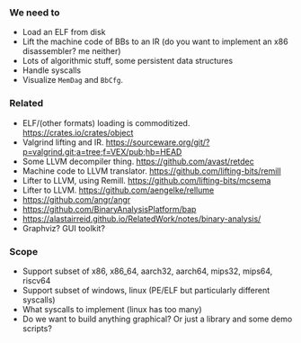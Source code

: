 ### We need to

- Load an ELF from disk
- Lift the machine code of BBs to an IR (do you want to implement an x86 disassembler? me neither)
- Lots of algorithmic stuff, some persistent data structures
- Handle syscalls
- Visualize `MemDag` and `BbCfg`.

### Related

- ELF/(other formats) loading is commoditized. https://crates.io/crates/object
- Valgrind lifting and IR. https://sourceware.org/git/?p=valgrind.git;a=tree;f=VEX/pub;hb=HEAD
- Some LLVM decompiler thing. https://github.com/avast/retdec
- Machine code to LLVM translator. https://github.com/lifting-bits/remill
- Lifter to LLVM, using Remill. https://github.com/lifting-bits/mcsema
- Lifter to LLVM. https://github.com/aengelke/rellume
- https://github.com/angr/angr
- https://github.com/BinaryAnalysisPlatform/bap
- https://alastairreid.github.io/RelatedWork/notes/binary-analysis/
- Graphviz? GUI toolkit?

### Scope

- Support subset of x86, x86_64, aarch32, aarch64, mips32, mips64, riscv64
- Support subset of windows, linux (PE/ELF but particularly different syscalls)
- What syscalls to implement (linux has too many)
- Do we want to build anything graphical? Or just a library and some demo scripts?
